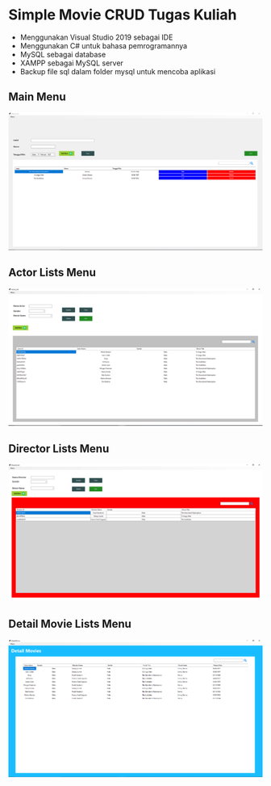 # Simple Movie CRUD Tugas Kuliah

- Menggunakan Visual Studio 2019 sebagai IDE
- Menggunakan C# untuk bahasa pemrogramannya
- MySQL sebagai database
- XAMPP sebagai MySQL server
- Backup file sql dalam folder mysql untuk mencoba aplikasi


## Main Menu
![alt text](https://github.com/itsmee3223/windows-form-movie-crud/blob/master/Movie%20main%20menu.PNG)


## Actor Lists Menu
![alt text](https://github.com/itsmee3223/windows-form-movie-crud/blob/master/Movie%20actor%20lists.PNG)


## Director Lists Menu
![alt text](https://github.com/itsmee3223/windows-form-movie-crud/blob/master/Movie%20director%20lists.PNG)


## Detail Movie Lists Menu
![alt text](https://github.com/itsmee3223/windows-form-movie-crud/blob/master/movie%20detail%20movie%20lists.PNG)
